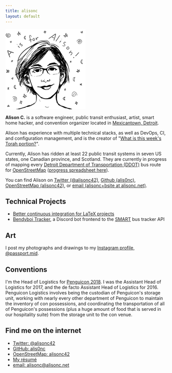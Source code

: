 ```yaml
---
title: alisonc
layout: default
---
```

![Portrait by Meghann Pardee](images/ACkmPPbw250.jpg)

**Alison C.** is a software engineer, public transit enthusiast, artist, smart home hacker, and convention organizer located in [Mexicantown, Detroit](https://en.wikipedia.org/wiki/Mexicantown,_Detroit).

Alison has experience with multiple technical stacks, as well as DevOps, CI, and configuration management, and is the creator of "[What is this week's Torah portion?](https://whatisthisweekstorahportion.com/)".

Currently, Alison has ridden at least 22 public transit systems in seven US states, one Canadian province, and Scotland. They are currently in progress of mapping every [Detroit Department of Transportation (DDOT)](http://detroitmi.gov/ddot) bus route for [OpenStreetMap](https://www.openstreetmap.org/) ([progress spreadsheet here](https://docs.google.com/spreadsheets/d/1DuaTFLO9jS-ifWJ7lHtn8ZQgogPP24J--8n1pQ2hcqY/edit?usp=sharing)).

You can find Alison on [Twitter (@alisonc42)](https://twitter.com/alisonc42), [Github (alis0nc)](https://github.com/alis0nc), [OpenStreetMap (alisonc42)](https://www.openstreetmap.org/user/alisonc42), or [email (alisonc+bsite at alisonc.net)](mailto:alisonc+bsite@alisonc.net).

## Technical Projects
 * [Better continuous integration for LaTeX projects](better-continuous-integration-for-latex-projects.html)
 * [Bendyboi Tracker](https://github.com/alis0nc/bendyboi-tracker), a Discord bot frontend to the [SMART](https://www.smartbus.org/) bus tracker API

## Art
I post my photographs and drawings to my [Instagram profile, @passport.mid](https://www.instagram.com/passport.mid/).

## Conventions
I'm the Head of Logistics for [Penguicon 2018](https://2018.penguicon.org/). I was the Assistant Head of Logistics for 2017, and the de facto Assistant Head of Logistics for 2016. Penguicon Logistics involves being the custodian of Penguicon's storage unit, working with nearly every other department of Penguicon to maintain the inventory of con possessions, and coordinating the transportation of all of Penguicon's possessions (plus a huge amount of food that is served in our hospitality suite) from the storage unit to the con venue.

## Find me on the internet
 * [Twitter: @alisonc42](https://twitter.com/alisonc42)
 * [GitHub: alis0nc](https://github.com/alis0nc)
 * [OpenStreetMap: alisonc42](https://www.openstreetmap.org/user/alisonc42)
 * [My résumé](/alisonc-resume/resume_full_pub.pdf)
 * [email: alisonc@alisonc.net](mailto:alisonc@alisonc.net)

